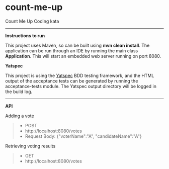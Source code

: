 # count-me-up
Count Me Up Coding kata

----------
**Instructions to run**

This project uses Maven, so can be built using **mvn clean install**. The application can be run through an IDE by running the main class **Application**. This will start an embedded web server running on port 8080.


**Yatspec**

This project is using the [Yatspec](https://github.com/bodar/yatspec) BDD testing framework, and the HTML output of the acceptance tests can be generated by running the acceptance-tests module. The Yatspec output directory will be logged in the build log. 

----------

**API**

Adding a vote
>- POST 
>- http://localhost:8080/votes 
>- Request Body: {"voterName":"A", "candidateName":"A"}


Retrieving voting results
>- GET 
>- http://localhost:8080/votes

